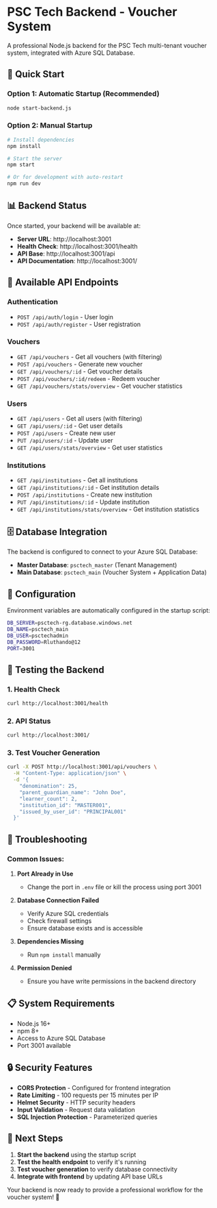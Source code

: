 # PSC Tech Backend - Voucher System

A professional Node.js backend for the PSC Tech multi-tenant voucher system, integrated with Azure SQL Database.

## 🚀 Quick Start

### Option 1: Automatic Startup (Recommended)
```bash
node start-backend.js
```

### Option 2: Manual Startup
```bash
# Install dependencies
npm install

# Start the server
npm start

# Or for development with auto-restart
npm run dev
```

## 📊 Backend Status

Once started, your backend will be available at:

- **Server URL**: http://localhost:3001
- **Health Check**: http://localhost:3001/health
- **API Base**: http://localhost:3001/api
- **API Documentation**: http://localhost:3001/

## 🔗 Available API Endpoints

### Authentication
- `POST /api/auth/login` - User login
- `POST /api/auth/register` - User registration

### Vouchers
- `GET /api/vouchers` - Get all vouchers (with filtering)
- `POST /api/vouchers` - Generate new voucher
- `GET /api/vouchers/:id` - Get voucher details
- `POST /api/vouchers/:id/redeem` - Redeem voucher
- `GET /api/vouchers/stats/overview` - Get voucher statistics

### Users
- `GET /api/users` - Get all users (with filtering)
- `GET /api/users/:id` - Get user details
- `POST /api/users` - Create new user
- `PUT /api/users/:id` - Update user
- `GET /api/users/stats/overview` - Get user statistics

### Institutions
- `GET /api/institutions` - Get all institutions
- `GET /api/institutions/:id` - Get institution details
- `POST /api/institutions` - Create new institution
- `PUT /api/institutions/:id` - Update institution
- `GET /api/institutions/stats/overview` - Get institution statistics

## 🗄️ Database Integration

The backend is configured to connect to your Azure SQL Database:

- **Master Database**: `psctech_master` (Tenant Management)
- **Main Database**: `psctech_main` (Voucher System + Application Data)

## 🔧 Configuration

Environment variables are automatically configured in the startup script:

```bash
DB_SERVER=psctech-rg.database.windows.net
DB_NAME=psctech_main
DB_USER=psctechadmin
DB_PASSWORD=Rluthando@12
PORT=3001
```

## 🧪 Testing the Backend

### 1. Health Check
```bash
curl http://localhost:3001/health
```

### 2. API Status
```bash
curl http://localhost:3001/
```

### 3. Test Voucher Generation
```bash
curl -X POST http://localhost:3001/api/vouchers \
  -H "Content-Type: application/json" \
  -d '{
    "denomination": 25,
    "parent_guardian_name": "John Doe",
    "learner_count": 2,
    "institution_id": "MASTER001",
    "issued_by_user_id": "PRINCIPAL001"
  }'
```

## 🚨 Troubleshooting

### Common Issues:

1. **Port Already in Use**
   - Change the port in `.env` file or kill the process using port 3001

2. **Database Connection Failed**
   - Verify Azure SQL credentials
   - Check firewall settings
   - Ensure database exists and is accessible

3. **Dependencies Missing**
   - Run `npm install` manually

4. **Permission Denied**
   - Ensure you have write permissions in the backend directory

## 📋 System Requirements

- Node.js 16+ 
- npm 8+
- Access to Azure SQL Database
- Port 3001 available

## 🔒 Security Features

- **CORS Protection** - Configured for frontend integration
- **Rate Limiting** - 100 requests per 15 minutes per IP
- **Helmet Security** - HTTP security headers
- **Input Validation** - Request data validation
- **SQL Injection Protection** - Parameterized queries

## 🎯 Next Steps

1. **Start the backend** using the startup script
2. **Test the health endpoint** to verify it's running
3. **Test voucher generation** to verify database connectivity
4. **Integrate with frontend** by updating API base URLs

Your backend is now ready to provide a professional workflow for the voucher system! 🎉